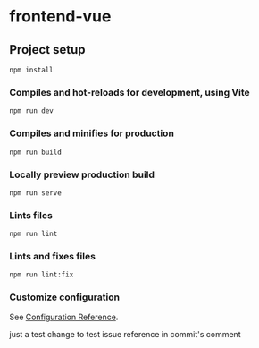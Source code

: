 # frontend-vue

## Project setup
```
npm install
```

### Compiles and hot-reloads for development, using Vite
```
npm run dev
```

### Compiles and minifies for production
```
npm run build
```

### Locally preview production build
```
npm run serve
```

### Lints files
```
npm run lint
```

### Lints and fixes files
```
npm run lint:fix
```

### Customize configuration
See [Configuration Reference](https://vitejs.dev/config/#configuring-vite).

just a test change to test issue reference in commit's comment
